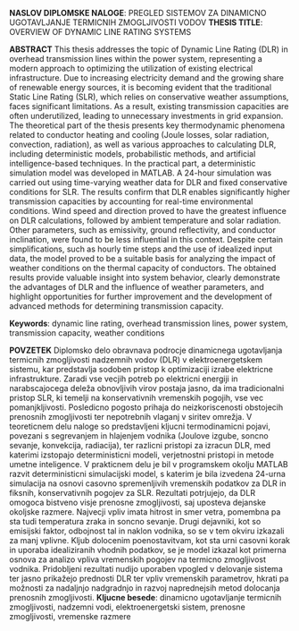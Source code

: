 **NASLOV DIPLOMSKE NALOGE**: PREGLED SISTEMOV ZA DINAMICNO UGOTAVLJANJE TERMICNIH ZMOGLJIVOSTI VODOV
**THESIS TITLE**: OVERVIEW OF DYNAMIC LINE RATING SYSTEMS

**ABSTRACT**
This thesis addresses the topic of Dynamic Line Rating (DLR) in overhead transmission lines 
within  the  power  system,  representing  a  modern  approach  to  optimizing  the  utilization  of 
existing electrical infrastructure. Due to increasing electricity demand and the growing share of 
renewable energy sources, it is becoming evident that the traditional Static Line Rating (SLR), 
which relies on conservative weather assumptions, faces significant limitations. As a result, 
existing transmission capacities are often underutilized, leading to unnecessary investments in 
grid expansion. 
The theoretical part of the thesis presents key thermodynamic phenomena related to conductor 
heating and cooling (Joule losses, solar radiation, convection, radiation), as well as various 
approaches  to  calculating  DLR,  including  deterministic  models,  probabilistic  methods,  and 
artificial intelligence-based techniques. 
In the practical part, a deterministic simulation model was developed in MATLAB. A 24-hour 
simulation was carried out using time-varying weather data for DLR and fixed conservative 
conditions for SLR. The results confirm that DLR enables significantly higher transmission 
capacities  by  accounting  for  real-time  environmental  conditions.  Wind  speed  and  direction 
proved to have the greatest influence on DLR calculations, followed by ambient temperature 
and solar radiation. Other parameters, such as emissivity, ground reflectivity, and conductor 
inclination, were found to be less influential in this context. 
Despite certain simplifications, such as hourly time steps and the use of idealized input data, 
the model proved to be a suitable basis for analyzing the impact of weather conditions on the 
thermal  capacity  of  conductors.  The  obtained  results  provide  valuable  insight  into  system 
behavior, clearly demonstrate the advantages of DLR and the influence of weather parameters, 
and highlight opportunities for further improvement and the development of advanced methods 
for determining transmission capacity. 

**Keywords**:  dynamic  line  rating,  overhead  transmission  lines,  power  system,  transmission 
capacity, weather conditions 


**POVZETEK**
Diplomsko delo obravnava podrocje dinamicnega ugotavljanja termicnih zmogljivosti
nadzemnih vodov (DLR) v elektroenergetskem sistemu, kar predstavlja sodoben pristop k 
optimizaciji izrabe elektricne infrastrukture. Zaradi vse vecjih potreb po elektricni energiji in 
narabscajocega deleža obnovljivih virov postaja jasno, da ima tradicionalni pristop SLR, ki
temelji na konservativnih vremenskih pogojih, vse vec pomanjkljivosti. Posledicno pogosto
prihaja do neizkoriscenosti obstojecih prenosnih zmogljivosti ter nepotrebnih vlaganj v siritev
omrežja.
V teoreticnem delu naloge so predstavljeni kljucni termodinamicni pojavi, povezani s
segrevanjem in hlajenjem vodnika (Joulove izgube, soncno sevanje, konvekcija, radiacija), ter
razlicni pristopi za izracun DLR, med katerimi izstopajo deterministicni modeli, verjetnostni 
pristopi in metode umetne inteligence. 
V prakticnem delu je bil v programskem okolju MATLAB razvit deterministicni simulacijski
model, s katerim je bila izvedena 24-urna simulacija na osnovi casovno spremenljivih
vremenskih podatkov za DLR in fiksnih, konservativnih pogojev za SLR. Rezultati potrjujejo, 
da DLR omogoca bistveno visje prenosne zmogljivosti, saj uposteva dejanske okoljske
razmere. Najvecji vpliv imata hitrost in smer vetra, pomembna pa sta tudi temperatura zraka
in soncno sevanje. Drugi dejavniki, kot so emisijski faktor, odbojnost tal in naklon vodnika, 
so se v tem okviru izkazali za manj vplivne. 
Kljub dolocenim poenostavitvam, kot sta urni casovni korak in uporaba idealiziranih vhodnih
podatkov, se je model izkazal kot primerna osnova za analizo vpliva vremenskih pogojev na 
termicno zmogljivost vodnika. Pridobljeni rezultati nudijo uporaben vpogled v delovanje 
sistema ter jasno prikažejo prednosti DLR ter vpliv vremenskih parametrov, hkrati pa 
možnosti za nadaljnjo nadgradnjo in razvoj naprednejsih metod dolocanja prenosnih
zmogljivosti. 
**Kljucne besede**: dinamicno ugotavljanje termicnih zmogljivosti, nadzemni vodi,
elektroenergetski sistem, prenosne zmogljivosti, vremenske razmere 
